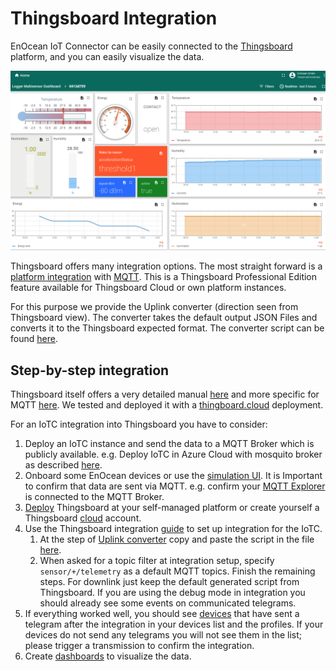 # Thingsboard Integration
EnOcean IoT Connector can be easily connected to the [Thingsboard](https://thingsboard.io/) platform, and you can easily visualize the data.

![](./img/tb-dashboard.png)

Thingsboard offers many integration options. The most straight forward is a [platform integration](https://thingsboard.io/docs/paas/user-guide/integrations/) with [MQTT](https://thingsboard.io/docs/paas/user-guide/integrations/mqtt/). This is a Thingsboard Professional Edition feature available for Thingsboard Cloud or own platform instances.

For this purpose we provide the Uplink converter (direction seen from Thingsboard view). The converter takes the default output JSON Files and converts it to the Thingsboard expected format. The converter script can be found [here](../scripts/thingsboard-uplink.js).

## Step-by-step integration
Thingsboard itself offers a very detailed manual [here](https://thingsboard.io/docs/paas/user-guide/integrations/remote-integrations/) and more specific for MQTT [here](https://thingsboard.io/docs/paas/user-guide/integrations/remote-integrations/). We tested and deployed it with a [thingboard.cloud](https://thingsboard.io/products/paas/) deployment.


For an IoTC integration into Thingsboard you have to consider:

1. Deploy an IoTC instance and send the data to a MQTT Broker which is publicly available. e.g. Deploy IoTC in Azure Cloud with mosquito broker as described [here](./deploy-the-iotc.md#1-step-by-step-deployment).
2. Onboard some EnOcean devices or use the [simulation UI](./deploy-ui-simulation.md). It is Important to confirm that data are sent via MQTT. e.g. confirm your [MQTT Explorer](./deploy-the-iotc.md#3-onboard-devices-using-the-api) is connected to the MQTT Broker.
3. [Deploy](https://thingsboard.io/pricing/) Thingsboard at your self-managed platform or create yourself a Thingsboard [cloud](https://thingsboard.cloud/) account.
4. Use the Thingsboard integration [guide](https://thingsboard.io/docs/paas/user-guide/integrations/remote-integrations/) to set up integration for the IoTC.
    1. At the step of [Uplink converter](https://thingsboard.io/docs/user-guide/integrations/mqtt/#uplink-converter) copy and paste the script in the file [here](../scripts/thingsboard-uplink.js).
    2. When asked for a topic filter at integration setup, specify `sensor/+/telemetry` as a default MQTT topics.
Finish the remaining steps. For downlink just keep the default generated script from Thingsboard. If you are using the debug mode in integration you should already see some events on communicated telegrams.
5. If everything worked well, you should see [devices](https://thingsboard.io/docs/paas/user-guide/ui/devices/) that have sent a telegram after the integration in your devices list and the profiles. If your devices do not send any telegrams you will not see them in the list; please trigger a transmission to confirm the integration.
6. Create [dashboards](https://thingsboard.io/docs/paas/user-guide/dashboards) to visualize the data.
